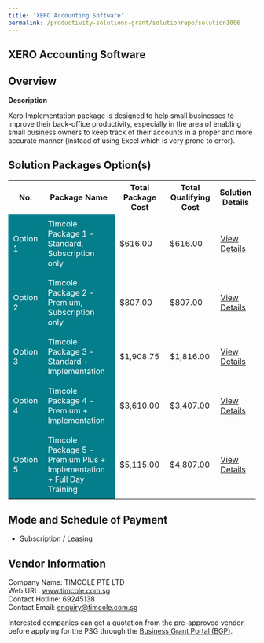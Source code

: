 ```yaml
---
title: 'XERO Accounting Software'
permalink: /productivity-solutions-grant/solutionrepo/solution1006
---
```


## XERO Accounting Software

## Overview

**Description**

Xero Implementation package is designed to help small businesses to improve their back-office productivity, especially in the area of enabling small business owners to keep track of their accounts in a proper and more accurate manner (instead of using Excel which is very prone to error).

## Solution Packages Option(s)

<table>
<tr>
<th><b>No.</b></th>
<th><b>Package Name</b></th>
<th><b>Total Package Cost</b></th>
<th><b>Total Qualifying Cost</b></th>
<th><b>Solution Details</b></th>
</tr>
<tr>
<td style='padding: 10px; background-color: #037E8A; color: #FFFFFF;'>Option 1</td>
<td style='padding: 10px; background-color: #037E8A; color: #FFFFFF;'>Timcole Package 1 - Standard, Subscription only</td>
<td style='padding: 10px;'>$616.00</td>
<td style='padding: 10px;'>$616.00</td>
<td style='padding: 10px;'><a href='/images/psg/Timcole_20220406_Desensitised_Annex_3_Part_1.pdf' target='_blank'>View Details</a></td>
</tr>
<tr>
<td style='padding: 10px; background-color: #037E8A; color: #FFFFFF;'>Option 2</td>
<td style='padding: 10px; background-color: #037E8A; color: #FFFFFF;'>Timcole Package 2 - Premium, Subscription only</td>
<td style='padding: 10px;'>$807.00</td>
<td style='padding: 10px;'>$807.00</td>
<td style='padding: 10px;'><a href='/images/psg/Timcole_20220406_Desensitised_Annex_3_Part_2.pdf' target='_blank'>View Details</a></td>
</tr>
<tr>
<td style='padding: 10px; background-color: #037E8A; color: #FFFFFF;'>Option 3</td>
<td style='padding: 10px; background-color: #037E8A; color: #FFFFFF;'>Timcole Package 3 - Standard + Implementation</td>
<td style='padding: 10px;'>$1,908.75</td>
<td style='padding: 10px;'>$1,816.00</td>
<td style='padding: 10px;'><a href='/images/psg/Timcole_20220406_Desensitised_Annex_3_Part_3.pdf' target='_blank'>View Details</a></td>
</tr>
<tr>
<td style='padding: 10px; background-color: #037E8A; color: #FFFFFF;'>Option 4</td>
<td style='padding: 10px; background-color: #037E8A; color: #FFFFFF;'>Timcole Package 4 - Premium + Implementation</td>
<td style='padding: 10px;'>$3,610.00</td>
<td style='padding: 10px;'>$3,407.00</td>
<td style='padding: 10px;'><a href='/images/psg/Timcole_20220406_Desensitised_Annex_3_Part_4.pdf' target='_blank'>View Details</a></td>
</tr>
<tr>
<td style='padding: 10px; background-color: #037E8A; color: #FFFFFF;'>Option 5</td>
<td style='padding: 10px; background-color: #037E8A; color: #FFFFFF;'>Timcole Package 5 - Premium Plus + Implementation + Full Day Training</td>
<td style='padding: 10px;'>$5,115.00</td>
<td style='padding: 10px;'>$4,807.00</td>
<td style='padding: 10px;'><a href='/images/psg/Timcole_20220406_Desensitised_Annex_3_Part_5.pdf' target='_blank'>View Details</a></td>
</tr>
</table>

## Mode and Schedule of Payment

 - Subscription / Leasing

## Vendor Information

 Company Name: TIMCOLE PTE LTD<br>Web URL: www.timcole.com.sg <br>Contact Hotline: 69245138 <br>Contact Email: enquiry@timcole.com.sg <br>

Interested companies can get a quotation from the pre-approved vendor, before applying for the PSG through the <a href='https://www.businessgrants.gov.sg/' target='_blank' rel='noopener'>Business Grant Portal (BGP)</a>.

<script src="/jquery/resize-tables.js"></script>

